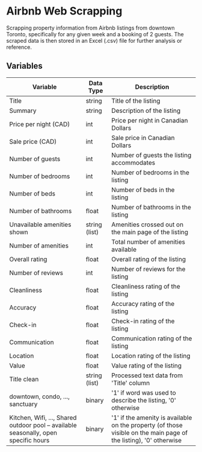 # Airbnb Web Scrapping
Scrapping property information from Airbnb listings from downtown Toronto, specifically for any given week and a booking of 2 guests. The scraped data is then stored in an Excel (.csv) 
file for further analysis or reference.

## Variables

| **Variable**                                                | **Data Type**    | **Description** |
|---------------------------------------------------------|-------------------|-----------------|
| Title                                                   | string   | Title of the listing |
| Summary                                                 | string  | Description of the listing |
| Price per night (CAD)                                  | int               | Price per night in Canadian Dollars |
| Sale price (CAD)                                       | int               | Sale price in Canadian Dollars |
| Number of guests                                      | int               | Number of guests the listing accommodates |
| Number of bedrooms                                    | int               | Number of bedrooms in the listing |
| Number of beds                                        | int               | Number of beds in the listing |
| Number of bathrooms                                   | float             | Number of bathrooms in the listing |
| Unavailable amenities shown                           | string (list)     | Amenities crossed out on the main page of the listing |
| Number of amenities                                   | int               | Total number of amenities available |
| Overall rating                                        | float             | Overall rating of the listing |
| Number of reviews                                     | int               | Number of reviews for the listing |
| Cleanliness                                           | float             | Cleanliness rating of the listing |
| Accuracy                                              | float             | Accuracy rating of the listing |
| Check-in                                              | float             | Check-in rating of the listing |
| Communication                                         | float             | Communication rating of the listing |
| Location                                              | float             | Location rating of the listing |
| Value                                                 | float             | Value rating of the listing |
| Title clean                                           | string (list)     | Processed text data from 'Title' column |
| downtown, condo, ..., sanctuary                        | binary            | '1' if word was used to describe the listing, '0' otherwise |
| Kitchen, Wifi, ..., Shared outdoor pool – available seasonally, open specific hours | binary | '1' if the amenity is available on the property (of those visible on the main page of the listing), '0' otherwise |

